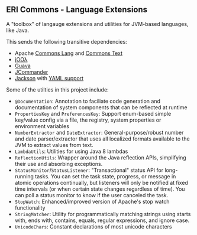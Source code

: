 ERI Commons - Language Extensions
------------------------------------------

A "toolbox" of langauge extensions and utilities for JVM-based languages, like Java.

This sends the following transitive dependencies:
* Apache [Commons Lang](http://commons.apache.org/proper/commons-lang/) and [Commons Text](http://commons.apache.org/proper/commons-text/)
* [jOOλ](https://github.com/jOOQ/jOOL)
* [Guava](https://github.com/google/guava)
* [JCommander](https://github.com/cbeust/jcommander)
* [Jackson](https://github.com/FasterXML/jackson) with [YAML support](https://github.com/FasterXML/jackson-dataformats-text/tree/master/yaml)

Some of the utilties in this project include:
- `@Documentation`: Annotation to faciliate code generation and documentation of system components that can be reflected at runtime
- `PropertiesKey` and `PreferencesKey`: Support enum-based simple key/value config via a file, the registry, system properties or environment variables
- `NumberExtractor` and `DateExtractor`: General-purpose/robust number and date parser/extractor that uses all localized formats available to the JVM to extract values from text.
- `LambdaUtils`: Utilities for using Java 8 lambdas
- `ReflectionUtils`: Wrapper around the Java reflection APIs, simplifying their use and absorbing exceptions.
- `StatusMonitor`/`StatusListener`: "Transactional" status API for long-running tasks.  You can set the task state, progress, or message in atomic operations continually, but listeners will only be notified at fixed time intervals (or when certain state changes regardless of time). You can poll a status monitor to know if the user canceled the task.
- `StopWatch`: Enhanced/improved version of Apache's stop watch functionality
- `StringMatcher`: Utility for programmatically matching strings using starts with, ends with, contains, equals, regular expressions, and ignore case.
- `UnicodeChars`: Constant declarations of most unicode characters
